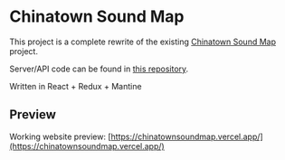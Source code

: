 # Chinatown Sound Map

This project is a complete rewrite of the existing [Chinatown Sound Map](https://chinatownsoundmap.com/) project. 

Server/API code can be found in [this repository](https://github.com/angusho1/chinatown-sound-map-api).

Written in React + Redux + Mantine

## Preview

Working website preview: [https://chinatownsoundmap.vercel.app/](https://chinatownsoundmap.vercel.app/)
